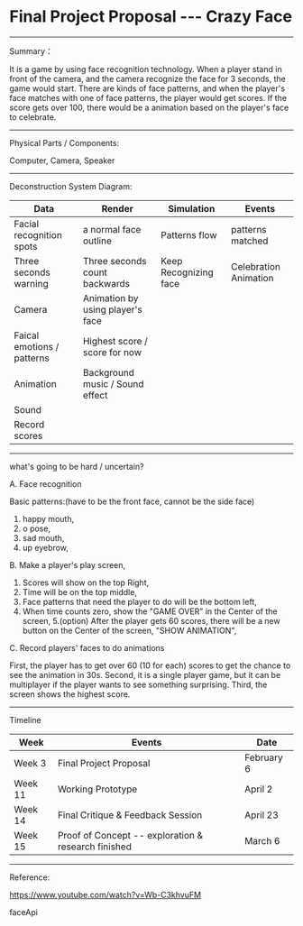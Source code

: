 # Final Project Proposal --- Crazy Face

***

Summary：

It is a game by using face recognition technology. When a player stand in front of the camera, and the camera recognize the face for 3 seconds, the game would start. There are kinds of face patterns, and when the player's face matches with one of face patterns, the player would get scores. If the score gets over 100, there would be a animation based on the player's face to celebrate.

***

Physical Parts / Components:

Computer, Camera, Speaker

***

Deconstruction System Diagram:

| __Data__                 | __Render__            | __Simulation__ | __Events__ |
|--------------------------|-----------------------|----------------|------------|
| Facial recognition spots | a normal face outline | Patterns flow  | patterns matched |
| Three seconds warning | Three seconds count backwards | Keep Recognizing face | Celebration Animation |
| Camera | Animation by using player's face |
| Faical emotions / patterns | Highest score / score for now |
| Animation | Background music / Sound effect |
| Sound |
| Record scores |

***

what's going to be hard / uncertain?

A. Face recognition 

Basic patterns:(have to be the front face, cannot be the side face)
1. happy mouth, 
2. o pose, 
3. sad mouth,
4. up eyebrow,


B. Make a player's play screen, 

1. Scores will show on the top Right,
2. Time will be on the top middle,
3. Face patterns that need the player to do will be the bottom left,
4. When time counts zero, show the "GAME OVER" in the Center of the screen,
5.(option) After the player gets 60 scores, there will be a new button on the Center of the screen, "SHOW ANIMATION",



C. Record players' faces to do animations

First, the player has to get over 60 (10 for each) scores to get the chance to see the animation in 30s.
Second, it is a single player game, but it can be multiplayer if the player wants to see something surprising.
Third, the screen shows the highest score.


***

Timeline

Week   | Events                   | Date
------ | ------------------------ | ---------------------
Week 3 |Final Project Proposal    | February 6
Week 11|Working Prototype         | April 2
Week 14|Final Critique & Feedback Session | April 23
Week 15|Proof of Concept -- exploration & research finished | March 6

***

Reference: 

https://www.youtube.com/watch?v=Wb-C3khvuFM

faceApi
